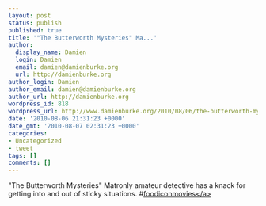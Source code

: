 ```yaml
---
layout: post
status: publish
published: true
title: '"The Butterworth Mysteries" Ma...'
author:
  display_name: Damien
  login: Damien
  email: damien@damienburke.org
  url: http://damienburke.org
author_login: Damien
author_email: damien@damienburke.org
author_url: http://damienburke.org
wordpress_id: 818
wordpress_url: http://www.damienburke.org/2010/08/06/the-butterworth-mysteries-ma-2/
date: '2010-08-06 21:31:23 +0000'
date_gmt: '2010-08-07 02:31:23 +0000'
categories:
- Uncategorized
- tweet
tags: []
comments: []
---
```

<p>"The Butterworth Mysteries" Matronly amateur detective has a knack for getting into and out of sticky situations. #<a href="http:&#47;&#47;search.twitter.com&#47;search?q=%23foodiconmovies" class="aktt_hashtag">foodiconmovies<&#47;a></p>

